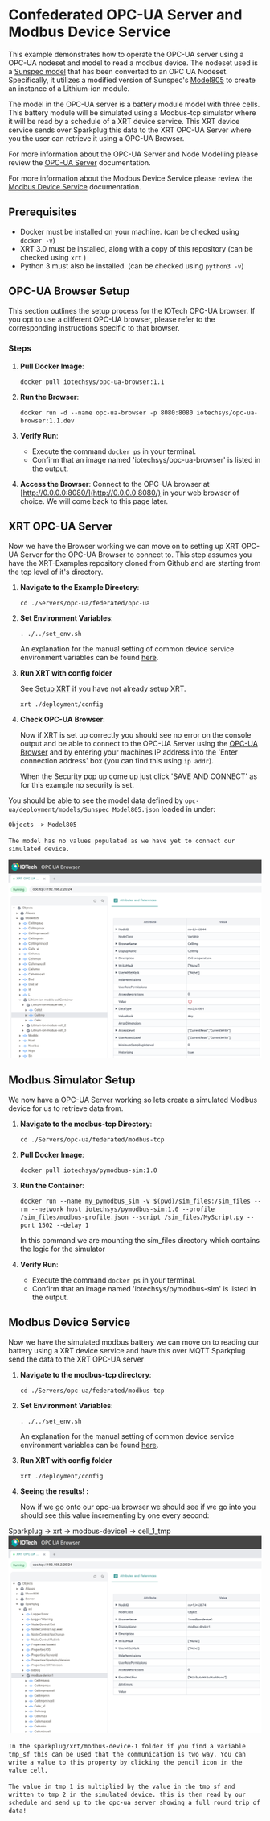 # Confederated OPC-UA Server and Modbus Device Service

This example demonstrates how to operate the OPC-UA server using a OPC-UA nodeset and model to read a modbus device. The nodeset used is a
[Sunspec model](https://sunspec.org/wp-content/uploads/2015/06/SunSpec-Information-Models-12041.pdf) that has been converted to an OPC UA Nodeset.
 Specifically, it utilizes a modified version of Sunspec's [Model805](https://github.com/sunspec/models/blob/master/json/model_805.json) to create an instance of a Lithium-ion module.

The model in the OPC-UA server is a battery module model with three cells. This battery module will be simulated using a Modbus-tcp simulator where it will be read by a schedule of a XRT device service. This XRT device service sends over Sparkplug this data to the XRT OPC-UA Server where you the user can retrieve it using a OPC-UA Browser.

For more information about the OPC-UA Server and Node Modelling please review the [OPC-UA Server](https://docs.iotechsys.com/edge-xrt30/server-components/opc-ua-server-component.html) documentation.

For more information about the Modbus Device Service please review the [Modbus Device Service](https://docs.iotechsys.com/edge-xrt30/device-service-components/Modbus-device-service-component.html) documentation.

## Prerequisites

- Docker must be installed on your machine. (can be checked using `docker -v`)
- XRT 3.0 must be installed, along with a copy of this repository (can be checked using `xrt` )
- Python 3 must also be installed. (can be checked using `python3 -v`)

## OPC-UA Browser Setup

This section outlines the setup process for the IOTech OPC-UA browser. If you opt to use a different OPC-UA browser, please refer to the corresponding instructions specific to that browser.

### Steps

1. **Pull Docker Image**:

    ```shell
    docker pull iotechsys/opc-ua-browser:1.1
    ```

2. **Run the Browser**:

    ```shell
    docker run -d --name opc-ua-browser -p 8080:8080 iotechsys/opc-ua-browser:1.1.dev
    ```

3. **Verify Run**:
    - Execute the command `docker ps` in your terminal.
    - Confirm that an image named 'iotechsys/opc-ua-browser' is listed in the output.
4. **Access the Browser**: Connect to the OPC-UA browser at [http://0.0.0.0:8080/](http://0.0.0.0:8080/) in your web browser of choice. We will come back to this page later.

## XRT OPC-UA Server

Now we have the Browser working we can move on to setting up XRT OPC-UA Server for the OPC-UA Browser to connect to. This step assumes you have the XRT-Examples repository cloned from Github and are starting from the top level of it's directory.

1. **Navigate to the Example Directory**:

    ```shell
    cd ./Servers/opc-ua/federated/opc-ua
    ```

2. **Set Environment Variables**:

    ```shell
    . ./../set_env.sh
    ```

    An explanation for the manual setting of common device service environment variables can be found [here](https://github.com/IOTechSystems/xrt-examples/blob/v3.0-branch/DeviceServices/interactive-walkthrough/ds-getting-started-common.md/#Device-service-configuration-setup).

3. **Run XRT with config folder**

   See [Setup XRT](https://github.com/IOTechSystems/xrt-examples/blob/v3.0-branch/DeviceServices/interactive-walkthrough/setup-xrt.md) if you have not already setup XRT.

   ```shell
   xrt ./deployment/config
   ```

4. **Check OPC-UA Browser**:

    Now if XRT is set up correctly you should see no error on the console output and be able to connect to the OPC-UA Server using the [OPC-UA Browser](http://0.0.0.0:8080/) and by entering your machines IP address into the 'Enter connection address' box (you can find this using `ip addr`).

    When the Security pop up come up just click 'SAVE AND CONNECT' as for this example no security is set.

You should be able to see the model data defined by `opc-ua/deployment/models/Sunspec_Model805.json` loaded in under:

    Objects -> Model805

    The model has no values populated as we have yet to connect our simulated device.

![Alt text](images/Opc-ua-browser1.png)

## Modbus Simulator Setup  

We now have a OPC-UA Server working so lets create a simulated Modbus device for us to retrieve data from.

1. **Navigate to the modbus-tcp Directory**:

    ```shell
    cd ./Servers/opc-ua/federated/modbus-tcp
    ```

2. **Pull Docker Image**:

    ```shell
    docker pull iotechsys/pymodbus-sim:1.0
    ```

3. **Run the Container**:

    ```shell
    docker run --name my_pymodbus_sim -v $(pwd)/sim_files:/sim_files --rm --network host iotechsys/pymodbus-sim:1.0 --profile /sim_files/modbus-profile.json --script /sim_files/MyScript.py --port 1502 --delay 1
    ```

    In this command we are mounting the sim_files directory which contains the logic for the simulator
4. **Verify Run**:
    - Execute the command `docker ps` in your terminal.
    - Confirm that an image named 'iotechsys/pymodbus-sim' is listed in the output.

## Modbus Device Service  

Now we have the simulated modbus battery we can move on to reading our battery using a XRT device service and have this over MQTT Sparkplug send the data to the XRT OPC-UA server

1. **Navigate to the modbus-tcp directory**:

    ```shell
    cd ./Servers/opc-ua/federated/modbus-tcp
    ```

2. **Set Environment Variables**:

    ```shell
    . ./../set_env.sh
    ```

    An explanation for the manual setting of common device service environment variables can be found [here](https://github.com/IOTechSystems/xrt-examples/blob/v3.0-branch/DeviceServices/interactive-walkthrough/ds-getting-started-common.md/#Device-service-configuration-setup).

3. **Run XRT with config folder**

   ```shell
   xrt ./deployment/config
   ```

4. **Seeing the results! :**

   Now if we go onto our opc-ua browser we should see if we go into you should see this value incrementing by one every second:

Sparkplug -> xrt -> modbus-device1 -> cell_1_tmp
![Alt text](images/Opc-ua-browser2.png)

    In the sparkplug/xrt/modbus-device-1 folder if you find a variable tmp_sf this can be used that the communication is two way. You can write a value to this property by clicking the pencil icon in the value cell.  

    The value in tmp_1 is multiplied by the value in the tmp_sf and written to tmp_2 in the simulated device. this is then read by our schedule and send up to the opc-ua server showing a full round trip of data!
